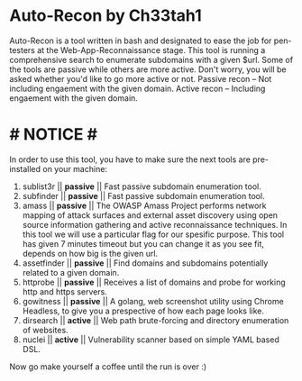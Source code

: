 # Auto-Recon by Ch33tah1
Auto-Recon is a tool written in bash and designated to ease the job for pen-testers at the Web-App-Reconnaissance stage.
This tool is running a comprehensive search to enumerate subdomains with a given $url.
Some of the tools are passive while others are more active. Don't worry, you will be asked whether you'd like to go more active or not.
Passive recon – Not including engaement with the given domain.
Active recon – Including engaement with the given domain.

# # NOTICE # #
In order to use this tool, you have to make sure the next tools are pre-installed on your machine:
1. sublist3r || **passive** || Fast passive subdomain enumeration tool.
2. subfinder || **passive** || Fast passive subdomain enumeration tool.
3. amass || **passive** || The OWASP Amass Project performs network mapping of attack surfaces and external asset discovery using open source information gathering and active reconnaissance techniques. In this tool we will use a particular flag for our spesific purpose. This tool has given 7 minutes timeout but you can change it as you see fit, depends on how big is the given url.
4. assetfinder || **passive** || Find domains and subdomains potentially related to a given domain.
5. httprobe || **passive** || Receives a list of domains and probe for working http and https servers.
6. gowitness || **passive** || A golang, web screenshot utility using Chrome Headless, to give you a prespective of how each page looks like.
7. dirsearch || **active** || Web path brute-forcing and directory enumeration of websites.
8. nuclei || **active** || Vulnerability scanner based on simple YAML based DSL.

Now go make yourself a coffee until the run is over :)

